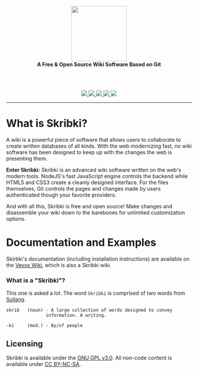<div align="center">
  <img src="https://cdn.rawgit.com/VevoxDigital/Skribki/master/public/img/logo.png" height="150px"><br>
  <strong>A Free &amp; Open Source Wiki Software Based on Git</strong>

  <br><br>

  <a href="https://nodejs.org/en/download/">
    <img src="https://img.shields.io/badge/node-v6.9.1_LTS-blue.svg?style=flat-square">
  </a>
  <a href="https://github.com/VevoxDigital/Skribki/releases">
    <img src="https://img.shields.io/github/release/VevoxDigital/Skribki.svg?style=flat-square">
  </a>
  <a href="https://travis-ci.org/VevoxDigital/Skribki">
    <img src="https://img.shields.io/travis/VevoxDigital/Skribki.svg?style=flat-square">
  </a>
  <a href="https://codeclimate.com/github/VevoxDigital/Skribki">
    <img src="https://img.shields.io/codeclimate/github/VevoxDigital/Skribki.svg?style=flat-square">
  </a>
  <a href="https://codeclimate.com/github/VevoxDigital/Skribki">
    <img src="https://img.shields.io/codeclimate/issues/github/VevoxDigital/Skribki.svg?style=flat-square">
  </a>

</div>

----

# What is Skribki?
A wiki is a powerful piece of software that allows users to collaborate to create written databases of all kinds. With the web modernizing fast, no wiki software has been designed to keep up with the changes the web is presenting them.

**Enter Skribki:**
Skribki is an advanced wiki software written on the web's modern tools. NodeJS's fast JavaScript engine controls the backend while HTML5 and CSS3 create a cleanly designed interface. For the files themselves, Git controls the pages and changes made by users authenticated though your favorite providers.

And with all this, Skribki is free and open source! Make changes and disassemble your wiki down to the barebones for unlimited customization options.

# Documentation and Examples
Skirbki's documentation (including installation instructions) are available on the [Vevox Wiki](http://wiki.vevox.io/tech/skribki), which is also a Skribki wiki.

### What is a "Skribki"?
This one is asked a lot. The word `Skribki` is comprised of two words from [Sullang](http://wiki.vevox.io/lore/som/sullang).
```
skrib   (noun) - A large collection of words designed to convey
               information. A writing.

-ki     (mod.) - By/of people
```

## Licensing
Skribki is available under the [GNU GPL v3.0](https://github.com/VevoxDigital/Skribki/blob/master/LICENSE). All non-code content is available under [CC BY-NC-SA](https://creativecommons.org/licenses/by-nc-sa/4.0).
